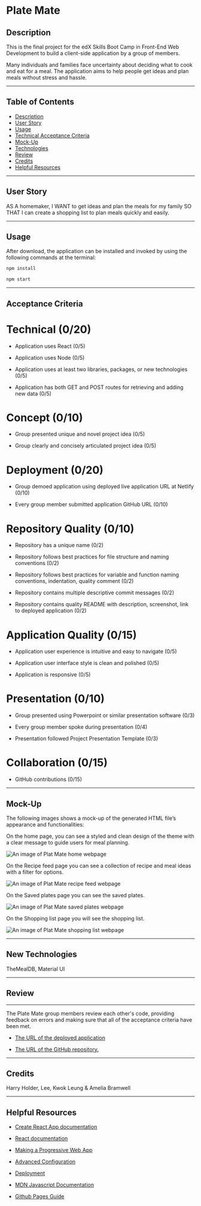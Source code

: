 # Plate Mate

## Description

This is the final project for the edX Skills Boot Camp in Front-End Web Development to build a client-side application by a group of members.

Many individuals and families face uncertainty about deciding what to cook and eat for a meal. The application aims to help people get ideas and plan meals without stress and hassle.

---

 ## Table of Contents
  * [Description](#description)
  * [User Story](#user-story)
  * [Usage](#usage)
  * [Technical Acceptance Criteria](#acceptance-criteria)
  * [Mock-Up](#mock-up)
  * [Technologies](#new-technologies)
  * [Review](#review)
  * [Credits](#credits)
  * [Helpful Resources](#helpful-resources)

---

## User Story

AS A homemaker, I WANT to get ideas and plan the meals for my family SO THAT I can create a shopping list to plan meals quickly and easily.      

---

## Usage

After download, the application can be installed and invoked by using the following commands at the terminal:

```bash
npm install
```

```bash
npm start
```

---

## Acceptance Criteria

# Technical (0/20)

* Application uses React (0/5)

* Application uses Node (0/5)

* Application uses at least two libraries, packages, or new technologies (0/5)

* Application has both GET and POST routes for retrieving and adding new data (0/5)

# Concept (0/10)

* Group presented unique and novel project idea (0/5)

* Group clearly and concisely articulated project idea (0/5)

# Deployment (0/20)

* Group demoed application using deployed live application URL at Netlify (0/10)

* Every group member submitted application GitHub URL (0/10)

# Repository Quality (0/10)

* Repository has a unique name (0/2)

* Repository follows best practices for file structure and naming conventions (0/2)

* Repository follows best practices for variable and function naming conventions, indentation, quality comment (0/2)

* Repository contains multiple descriptive commit messages (0/2)

* Repository contains quality README with description, screenshot, link to deployed application (0/2)

# Application Quality (0/15)

* Application user experience is intuitive and easy to navigate (0/5)

* Application user interface style is clean and polished (0/5)

* Application is responsive (0/5)

# Presentation (0/10)

* Group presented using Powerpoint or similar presentation software (0/3)

* Every group member spoke during presentation (0/4)

* Presentation followed Project Presentation Template (0/3)

# Collaboration (0/15)

* GitHub contributions (0/15)

---

## Mock-Up

The following images shows a mock-up of the generated HTML file’s appearance and functionalities:

On the home page, you can see a styled and clean design of the theme with a clear message to guide users for meal planning.

![An image of Plat Mate home webpage ](./src/images/home.png)

On the Recipe feed page you can see a collection of recipe and meal ideas with a filter for options.

![An image of Plat Mate recipe feed webpage ](./src/images/ricipefeed.png)

On the Saved plates page you can see the saved plates.

![An image of Plat Mate saved plates webpage ](./src/images/savedplates.png)

On the Shopping list page you will see the shopping list.

![An image of Plat Mate shopping list webpage ](./src/images/shoppinglist.png)

---

## New Technologies

TheMealDB, Material UI

---

## Review

---

The Plate Mate group members review each other's code, providing feedback on errors and making sure that all of the acceptance criteria have been met.

* [The URL of the deployed application](https://plate-mate.netlify.app/)

* [The URL of the GitHub repository.](https://github.com/Zwirled/plate-mate.git)

---

## Credits

Harry Holder, Lee, Kwok Leung & Amelia Bramwell

---

## Helpful Resources

- [Create React App documentation](https://facebook.github.io/create-react-app/docs/getting-started)

- [React documentation](https://reactjs.org/)

- [Making a Progressive Web App](https://facebook.github.io/create-react-app/docs/making-a-progressive-web-app)

- [Advanced Configuration](https://facebook.github.io/create-react-app/docs/advanced-configuration)

- [Deployment](https://facebook.github.io/create-react-app/docs/deployment)

- [MDN Javascript Documentation](https://developer.mozilla.org/en-US/docs/Web/JavaScript/)

- [Github Pages Guide](https://pages.github.com/)